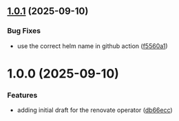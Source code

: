## [1.0.1](https://github.com/mogenius/renovate-operator/compare/1.0.0...1.0.1) (2025-09-10)


### Bug Fixes

* use the correct helm name in github action ([f5560a1](https://github.com/mogenius/renovate-operator/commit/f5560a1b0b672fd098f3b4c94e9f4c408ad7a35b))

# 1.0.0 (2025-09-10)


### Features

* adding initial draft for the renovate operator ([db66ecc](https://github.com/mogenius/renovate-operator/commit/db66ecc996173f60e3c10044645926c77f8f8048))
